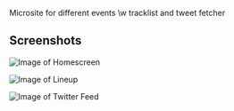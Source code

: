 Microsite for different events \w tracklist and tweet fetcher

## Screenshots

![Image of Homescreen](https://raw.githubusercontent.com/janbiasi/event-site/master/media/screen-home.PNG)

![Image of Lineup](https://raw.githubusercontent.com/janbiasi/event-site/master/media/screen-lineup-open-nav.PNG)

![Image of Twitter Feed](https://raw.githubusercontent.com/janbiasi/event-site/master/media/screen-twitter.PNG)
